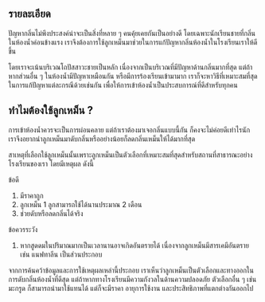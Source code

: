 ## รายละเอียด
ปัญหากลิ่นไม่พึงประสงค์น่าจะเป็นสิ่งที่หลาย ๆ คนคุ้ยเคยกันเป็นอย่างดี โดยเฉพาะนักเรียนชายที่กลิ่นในห้องน้ำค่อนข้างแรง เราจึงต้องการใช้ลูกเหม็นมาช่วยในการแก้ปัญหากลิ่นห้องน้ำในโรงเรียนเราให้ดีขึ้น

โดยเราจะเน้นบริเวณโถปัสสาวะชายเป็นหลัก เนื่องจากเป็นบริเวณที่มีปัญหาด้านกลิ่นมากที่สุด แต่ถ้าหากส่วนอื่น ๆ ในห้องน้ำมีปัญหาเหมือนกัน หรือมีการร้องเรียนเข้ามามาก เราก็จะหาวิธีที่เหมาะสมที่สุดในการแก้ปัญหาแต่ละกรณีด้วยเช่นกัน เพื่อให้การเข้าห้องน้ำเป็นประสบการณ์ที่ดีสำหรับทุกคน
## ทำไมต้องใช้ลูกเหม็น ?
การเข้าห้องน้ำควรจะเป็นการผ่อนคลาย แต่ถ้าเราต้องมาเจอกลิ่นแบบนี้กัน ก็คงจะไม่ค่อยดีเท่าไรนัก เราจึงอยากนำลูกเหม็นมาดับกลิ่นหรืออย่างน้อยก็ลดกลิ่นเหม็นให้ได้มากที่สุด

สาเหตุที่เลือกใช้ลูกเหม็นนั้นเพราะลูกเหม็นเป็นตัวเลือกที่เหมาะสมที่สุดสำหรับสถานที่สาธารณะอย่างโรงเรียนของเรา โดยมีเหตุผล ดังนี้

ข้อดี
1. มีราคาถูก
2. ลูกเหม็น 1 ลูกสามารถใช้ได้นานประมาณ 2 เดือน
3. ช่วยดับหรือลดกลิ่นได้จริง

ข้อควรระวัง
1. หากสูดดมในปริมาณมากเป็นเวลานานอาจเกิดอันตรายได้ เนื่องจากลูกเหม็นมีสารเคมีอันตราย เช่น แนฟทาลีน เป็นส่วนประกอบ

จากการค้นคว้าข้อมูลและการใช้เหตุผลเหล่านี้ประกอบ เราเห็นว่าลูกเหม็นเป็นตัวเลือกและทางออกในการดับกลิ่นห้องน้ำที่ดีสุด แต่ถ้าหากทางโรงเรียนมีความกังวลในด้านความปลอดภัย ตัวเลือกอื่น ๆ เช่น มะกรูด ก็สามารถนำมาใช้แทนได้ แต่ก็จะมีราคา อายุการใช้งาน และประสิทธิภาพที่แตกต่างกันออกไป
<!--stackedit_data:
eyJoaXN0b3J5IjpbMTUzMjE1ODIzMywtMTczNTg0NzYxLDIwMj
M2NzgwNTYsLTQ1MTIyMzczNCwxNjkxNDEyOTYwLC01NzQyMjQ3
NDIsLTExNDkwMTk1MzJdfQ==
-->